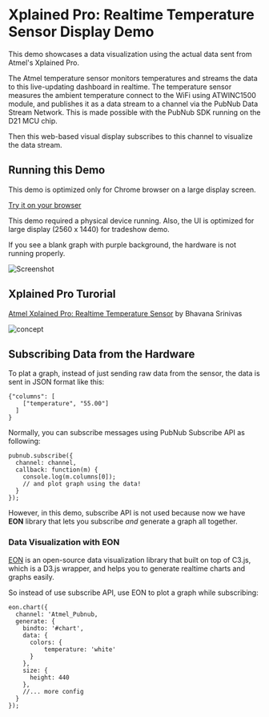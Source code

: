 # Xplained Pro: Realtime Temperature Sensor Display Demo


This demo showcases a data visualization using the actual data sent from Atmel's Xplained Pro.

The Atmel temperature sensor monitors temperatures and streams the data to this live-updating dashboard in realtime. The temperature sensor measures the ambient temperature connect to the WiFi using ATWINC1500 module, and publishes it as a data stream to a channel via the PubNub Data Stream Network. This is made possible with the PubNub SDK running on the D21 MCU chip.

Then this web-based visual display subscribes to this channel to visualize the data stream.


## Running this Demo

This demo is optimized only for Chrome browser on a large display screen.

[Try it on your browser][demo]

This demo required a physical device running.
Also, the UI is optimized for large display (2560 x 1440) for tradeshow demo.

If you see a blank graph with purple background, the hardware is not running properly.

 
![Screenshot](http://www.pubnub.com/blog/wp-content/uploads/2015/05/xplained_pro_demo_gif.gif "Screenshot")

## Xplained Pro Turorial

[Atmel Xplained Pro: Realtime Temperature Sensor](http://www.pubnub.com/blog/atmel-xplained-pro-real-time-temperature-sensor/) by Bhavana Srinivas

![concept](http://www.pubnub.com/blog/wp-content/uploads/2015/05/demofunctionality.png "The concept")

## Subscribing Data from the Hardware

To plat a graph, instead of just sending raw data from the sensor, the data is sent in JSON format like this:

```
{"columns": [
    ["temperature", "55.00"]
  ]
}
```

Normally, you can subscribe messages using PubNub Subscribe API as following:

```
pubnub.subscribe({
  channel: channel,
  callback: function(m) { 
    console.log(m.columns[0]);	
    // and plot graph using the data!
  }
});
```

However, in this demo, subscribe API is not used because now we have **EON** library that lets you subscribe *and* generate a graph all together.

### Data Visualization with EON

[EON][eon] is an open-source data visualization library that built on top of C3.js, which is a D3.js wrapper, and helps you to generate realtime charts and graphs easily.

So instead of use subscribe API, use EON to plot a graph while subscribing:

```
eon.chart({
  channel: 'Atmel_Pubnub,
  generate: {
    bindto: '#chart',
    data: {
      colors: {
          temperature: 'white'
      }
    },
    size: {
      height: 440
    },
    //... more config
  }
});
```




[demo]: http://pubnub.github.io/atmel-temperature-demo
[eon]: http://www.pubnub.com/developers/eon/?source=atmel-temperature-demo&medium=github

